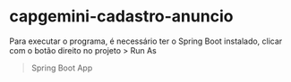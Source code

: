 # capgemini-cadastro-anuncio

Para executar o programa, é necessário ter o Spring Boot instalado, clicar com o botão direito no projeto > Run As
> Spring Boot App
